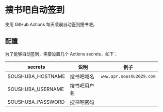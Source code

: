 # 搜书吧自动签到

使用 GitHub Actions 每天凌晨自动签到搜书吧。

## 配置

为了能够自动签到，需要设置几个 Actions secrets，如下：

| secrets           | 说明         | 例子                     |
| ----------------- | ------------ | ------------------------ |
| SOUSHUBA_HOSTNAME | 搜书吧域名   | `www.apr.soushu2029.com` |
| SOUSHUBA_USERNAME | 搜书吧用户名 |                          |
| SOUSHUBA_PASSWORD | 搜书吧密码   |                          |
